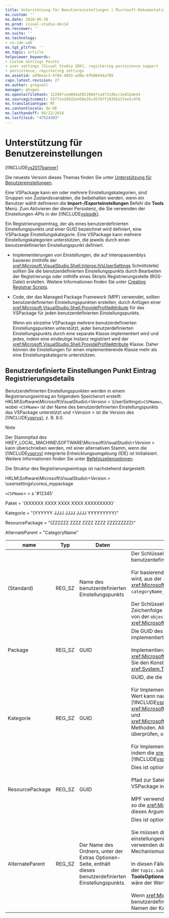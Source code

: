 ```yaml
---
title: Unterstützung für Benutzereinstellungen | Microsoft-Dokumentation
ms.custom: ''
ms.date: 2018-06-30
ms.prod: visual-studio-dev14
ms.reviewer: ''
ms.suite: ''
ms.technology:
- vs-ide-sdk
ms.tgt_pltfrm: ''
ms.topic: article
helpviewer_keywords:
- Custom Settings Points
- user settings [Visual Studio SDK], registering persistence support
- persistence, registering settings
ms.assetid: ad9beac3-4f8d-4093-ad0e-6fb00444a709
caps.latest.revision: 27
ms.author: gregvanl
manager: ghogen
ms.openlocfilehash: 12200fcee084a58520047ca4731dbcc1ed1b4ed4
ms.sourcegitcommit: 55f7ce2d5d2e458e35c45787f1935b237ee5c9f8
ms.translationtype: MT
ms.contentlocale: de-DE
ms.lasthandoff: 08/22/2018
ms.locfileid: "47524393"
---
```

# <a name="support-for-user-settings"></a>Unterstützung für Benutzereinstellungen
[!INCLUDE[vs2017banner](../../includes/vs2017banner.md)]

Die neueste Version dieses Themas finden Sie unter [Unterstützung für Benutzereinstellungen](https://docs.microsoft.com/visualstudio/extensibility/internals/support-for-user-settings).  
  
Eine VSPackage kann ein oder mehrere Einstellungskategorien, sind Gruppen von Zustandsvariablen, die beibehalten werden, wenn ein Benutzer wählt definieren die **Import-/Exporteinstellungen** Befehl die **Tools** Menü. Zum Aktivieren der dieser Persistenz, die Sie verwenden der Einstellungen-APIs in der [!INCLUDE[vsipsdk](../../includes/vsipsdk-md.md)].  
  
 Ein Registrierungseintrag, der als eines benutzerdefinierten Einstellungspunkts und einer GUID bezeichnet wird definiert, eine VSPackage Einstellungskategorie. Eine VSPackage kann mehrere Einstellungskategorien unterstützen, die jeweils durch einen benutzerdefinierten Einstellungspunkt definiert.  
  
-   Implementierungen von Einstellungen, die auf Interopassemblys basieren (mithilfe der <xref:Microsoft.VisualStudio.Shell.Interop.IVsUserSettings> Schnittstelle) sollten Sie die benutzerdefinierten Einstellungspunkts durch Bearbeiten der Registrierungs oder mithilfe eines Skripts Registrierungsstelle (RGS-Datei) erstellen. Weitere Informationen finden Sie unter [Creating Registrar Scripts](http://msdn.microsoft.com/library/cbd5024b-8061-4a71-be65-7fee90374a35).  
  
-   Code, der das Managed Package Framework (MPF) verwendet, sollten benutzerdefinierten Einstellungspunkten erstellen, durch Anfügen einer <xref:Microsoft.VisualStudio.Shell.ProvideProfileAttribute> für das VSPackage für jeden benutzerdefinierten Einstellungspunkts.  
  
     Wenn ein einzelne VSPackage mehrere benutzerdefinierten Einstellungspunkten unterstützt, jeder benutzerdefinierten Einstellungspunkts durch eine separate Klasse implementiert wird und jedes, indem eine eindeutige Instanz registriert wird der <xref:Microsoft.VisualStudio.Shell.ProvideProfileAttribute> Klasse. Daher können die Einstellungen für einen implementierende Klasse mehr als eine Einstellungskategorie unterstützen.  
  
## <a name="custom-settings-point-registry-entry-details"></a>Benutzerdefinierte Einstellungen Punkt Eintrag Registrierungsdetails  
 Benutzerdefinierten Einstellungspunkten werden in einem Registrierungseintrag an folgendem Speicherort erstellt: HKLM\Software\Microsoft\VisualStudio\\*\<Version >* \UserSettings\\`<CSPName>`, wobei `<CSPName>` ist der Name des benutzerdefinierten Einstellungspunkts das VSPackage unterstützt und  *\<Version >* ist die Version des [!INCLUDE[vsprvs](../../includes/vsprvs-md.md)], z. B. 8.0.  
  
> [!NOTE]
>  Der Stammpfad des HKEY_LOCAL_MACHINE\SOFTWARE\Microsoft\VisualStudio\\*\<Version >* kann überschrieben werden, mit einer alternativen Stamm, wenn die [!INCLUDE[vsprvs](../../includes/vsprvs-md.md)] integrierte Entwicklungsumgebung (IDE) ist Initialisiert. Weitere Informationen finden Sie unter [Befehlszeilenoptionen](../../extensibility/command-line-switches-visual-studio-sdk.md).  
  
 Die Struktur des Registrierungseintrags ist nachstehend dargestellt:  
  
 HKLM\Software\Microsoft\VisualStudio\\*\<Version >* \usersettings\coreui_mypackage  
  
 `<CSPName`> = s '#12345'  
  
 Paket = '{XXXXXX XXXX XXXX XXXX XXXXXXXXX}'  
  
 Kategorie = "{YYYYYY JJJJ JJJJ JJJJ YYYYYYYYY}"  
  
 ResourcePackage = "{ZZZZZZ ZZZZ ZZZZ ZZZZ ZZZZZZZZZ}"  
  
 AlternateParent = "CategoryName"  
  
|name|Typ|Daten|Beschreibung|  
|----------|----------|----------|-----------------|  
|(Standard)|REG_SZ|Name des benutzerdefinierten Einstellungspunkts|Der Schlüsselname `<CSPName`>, der nicht lokalisierte Name des benutzerdefinierten Einstellungspunkts.<br /><br /> Für basierend auf MPF-Implementierungen der Schlüsselname abgerufen wird, aus der `categoryName` und `objectName` Argumente der <xref:Microsoft.VisualStudio.Shell.ProvideProfileAttribute> Konstruktor in `categoryName_objectName`.<br /><br /> Der Schlüssel kann leer sein, oder die Verweis-ID, die lokalisierte Zeichenfolge in einer Satelliten-DLL enthalten. Dieser Wert wird abgerufen, von der `objectNameResourceID` Argument für die <xref:Microsoft.VisualStudio.Shell.ProvideProfileAttribute> Konstruktor.|  
|Package|REG_SZ|GUID|Die GUID des VSPackage, das die benutzerdefinierten Einstellungspunkts implementiert.<br /><br /> Implementierungen je nach MPF der <xref:Microsoft.VisualStudio.Shell.ProvideProfileAttribute> Klasse, verwenden Sie den Konstruktor des `objectType` , enthält der VSPackages Argument <xref:System.Type> und Reflektion, um diesen Wert zu erhalten.|  
|Kategorie|REG_SZ|GUID|GUID, die die Einstellungskategorie identifiziert werden.<br /><br /> Für Implementierungen, die basierend auf interop-Assemblys, kann dieser Wert kann nach dem Zufallsprinzip gewählten sein GUID, die die [!INCLUDE[vsprvs](../../includes/vsprvs-md.md)] IDE übergibt an die <xref:Microsoft.VisualStudio.Shell.Interop.IVsUserSettings.ExportSettings%2A> und <xref:Microsoft.VisualStudio.Shell.Interop.IVsUserSettings.ImportSettings%2A> Methoden. Alle Implementierungen dieser beiden Methoden sollten überprüfen, ob ihre GUID-Argumente.<br /><br /> Für Implementierungen basierend auf MPF-diese GUID wird abgerufen, indem die <xref:System.Type> von der Klasse implementiert die [!INCLUDE[vsprvs](../../includes/vsprvs-md.md)] einstellungsmechanismus.|  
|ResourcePackage|REG_SZ|GUID|Dies ist optional.<br /><br /> Pfad zur Satelliten-DLL mit lokalisierte Zeichenfolgen auf, wenn das VSPackage implementierende, wird diese nicht bereitgestellt.<br /><br /> MPF verwendet Reflektion, um die richtige Ressource VSPackage, erhalten so die <xref:Microsoft.VisualStudio.Shell.ProvideProfileAttribute> Klasse wird dieses Argument nicht festgelegt.|  
|AlternateParent|REG_SZ|Der Name des Ordners, unter der Extras Optionen-Seite, enthält dieses benutzerdefinierten Einstellungspunkts.|Dies ist optional.<br /><br /> Sie müssen diesen Wert festlegen, nur, wenn eine einstellungenimplementierung unterstützt **Extras/Optionen** Seiten, verwenden den persistenzmechanismus in, der [!INCLUDE[vsipsdk](../../includes/vsipsdk-md.md)] statt der Mechanismus in das Automatisierungsmodell zum Zustand zu speichern.<br /><br /> In diesen Fällen ist der Wert im Schlüssel AlternateParent ist die `topic` Teil der `topic.sub-topic` Zeichenfolge zur Identifizierung der entsprechenden **ToolsOptions** Seite. Z. B. für die **ToolsOptions** Seite `"TextEditor.Basic"` wäre der Wert des AlternateParent `"TextEditor"`.<br /><br /> Wenn <xref:Microsoft.VisualStudio.Shell.ProvideProfileAttribute> des benutzerdefinierten Einstellungspunkts, generiert es ist identisch mit den Namen der Kategorie.|

